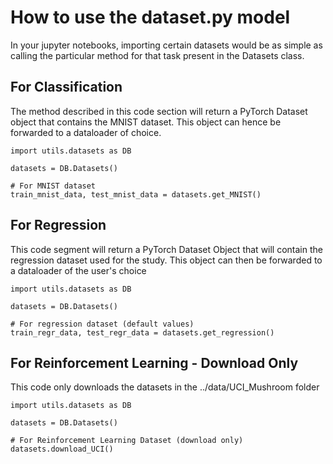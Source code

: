 # How to use the dataset.py model

In your jupyter notebooks, importing certain datasets would be as simple as calling the particular method for that task present in the Datasets class.

## For Classification

The method described in this code section will return a PyTorch Dataset object that contains the MNIST dataset. This object can hence be forwarded to a dataloader of choice.

```
import utils.datasets as DB

datasets = DB.Datasets()

# For MNIST dataset
train_mnist_data, test_mnist_data = datasets.get_MNIST()
```

## For Regression

This code segment will return a PyTorch Dataset Object that will contain the regression dataset used for the study. This object can then be forwarded to a dataloader of the user's choice

```
import utils.datasets as DB

datasets = DB.Datasets()

# For regression dataset (default values)
train_regr_data, test_regr_data = datasets.get_regression() 
```

## For Reinforcement Learning - Download Only

This code only downloads the datasets in the ../data/UCI_Mushroom folder

```
import utils.datasets as DB

datasets = DB.Datasets()

# For Reinforcement Learning Dataset (download only)
datasets.download_UCI()
```